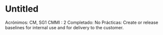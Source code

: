 # Untitled

Acrónimos: CM, SG1
CMMI : 2
Completado: No
Prácticas: Create or release baselines for internal use and for delivery to the customer.